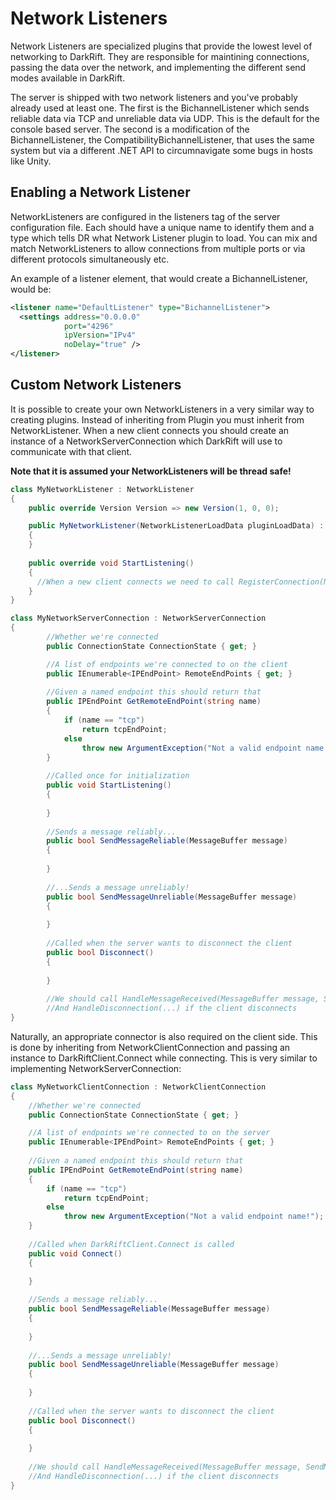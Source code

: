 # Network Listeners
Network Listeners are specialized plugins that provide the lowest level of networking to DarkRift. They are responsible for maintining connections, passing the data over the network, and implementing the different send modes available in DarkRift.

The server is shipped with two network listeners and you've probably already used at least one. The first is the BichannelListener which sends reliable data via TCP and unreliable data via UDP. This is the default for the console based server. The second is a modification of the BichannelListener, the CompatibilityBichannelListener, that uses the same system but via a different .NET API to circumnavigate some bugs in hosts like Unity.

## Enabling a Network Listener</title>
NetworkListeners are configured in the listeners tag of the server configuration file. Each should have a unique name to identify them and a type which tells DR what Network Listener plugin to load. You can mix and match NetworkListeners to allow connections from multiple ports or via different protocols simultaneously etc.

An example of a listener element, that would create a BichannelListener, would be:
```xml
<listener name="DefaultListener" type="BichannelListener">
  <settings address="0.0.0.0"
            port="4296"
            ipVersion="IPv4"
            noDelay="true" />
</listener>
```
## Custom Network Listeners
It is possible to create your own NetworkListeners in a very similar way to creating plugins. Instead of inheriting from Plugin you must inherit from NetworkListener. When a new client connects you should create an instance of a NetworkServerConnection which DarkRift will use to communicate with that client.

**Note that it is assumed your NetworkListeners will be thread safe!**
```csharp
class MyNetworkListener : NetworkListener
{
    public override Version Version => new Version(1, 0, 0);

    public MyNetworkListener(NetworkListenerLoadData pluginLoadData) : base(pluginLoadData)
    {
    }
    
    public override void StartListening()
    {
      //When a new client connects we need to call RegisterConnection(NetworkServerConnection connection)
    }
}
```
```csharp
class MyNetworkServerConnection : NetworkServerConnection
{
        //Whether we're connected
        public ConnectionState ConnectionState { get; }

        //A list of endpoints we're connected to on the client
        public IEnumerable<IPEndPoint> RemoteEndPoints { get; }
        
        //Given a named endpoint this should return that
        public IPEndPoint GetRemoteEndPoint(string name)
        {
            if (name == "tcp")
                return tcpEndPoint;
            else
                throw new ArgumentException("Not a valid endpoint name!");
        }
        
        //Called once for initialization
        public void StartListening()
        {
        
        }
        
        //Sends a message reliably...
        public bool SendMessageReliable(MessageBuffer message)
        {
        
        }
                
        //...Sends a message unreliably!
        public bool SendMessageUnreliable(MessageBuffer message)
        {
        
        }
        
        //Called when the server wants to disconnect the client
        public bool Disconnect()
        {
        
        }
        
        //We should call HandleMessageReceived(MessageBuffer message, SendMode sendMode) when we get a new message from the client
        //And HandleDisconnection(...) if the client disconnects
}
```
Naturally, an appropriate connector is also required on the client side. This is done by inheriting from NetworkClientConnection and passing an instance to DarkRiftClient.Connect while connecting. This is very similar to implementing NetworkServerConnection:
```csharp
class MyNetworkClientConnection : NetworkClientConnection
{
    //Whether we're connected
    public ConnectionState ConnectionState { get; }

    //A list of endpoints we're connected to on the server
    public IEnumerable<IPEndPoint> RemoteEndPoints { get; }
    
    //Given a named endpoint this should return that
    public IPEndPoint GetRemoteEndPoint(string name)
    {
        if (name == "tcp")
            return tcpEndPoint;
        else
            throw new ArgumentException("Not a valid endpoint name!");
    }
    
    //Called when DarkRiftClient.Connect is called
    public void Connect()
    {
    
    }

    //Sends a message reliably...
    public bool SendMessageReliable(MessageBuffer message)
    {
    
    }
                
    //...Sends a message unreliably!
    public bool SendMessageUnreliable(MessageBuffer message)
    {
    
    }
    
    //Called when the server wants to disconnect the client
    public bool Disconnect()
    {
        
    }
    
    //We should call HandleMessageReceived(MessageBuffer message, SendMode sendMode) when we get a new message from the client
    //And HandleDisconnection(...) if the client disconnects
}
```
